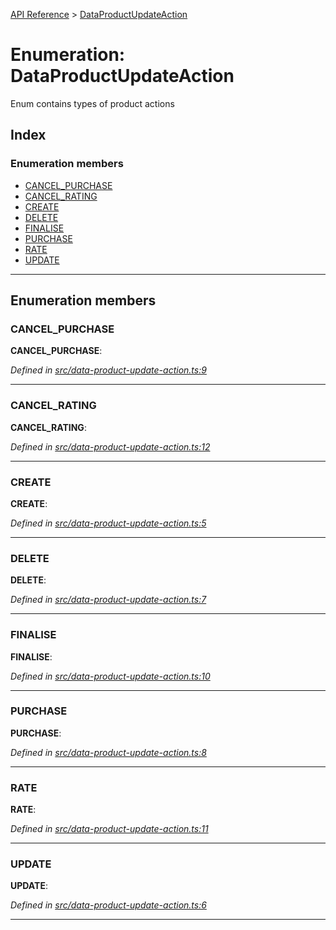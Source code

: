 [API Reference](../README.md) > [DataProductUpdateAction](../enums/dataproductupdateaction.md)

# Enumeration: DataProductUpdateAction

Enum contains types of product actions

## Index

### Enumeration members

* [CANCEL_PURCHASE](dataproductupdateaction.md#cancel_purchase)
* [CANCEL_RATING](dataproductupdateaction.md#cancel_rating)
* [CREATE](dataproductupdateaction.md#create)
* [DELETE](dataproductupdateaction.md#delete)
* [FINALISE](dataproductupdateaction.md#finalise)
* [PURCHASE](dataproductupdateaction.md#purchase)
* [RATE](dataproductupdateaction.md#rate)
* [UPDATE](dataproductupdateaction.md#update)

---

## Enumeration members

<a id="cancel_purchase"></a>

###  CANCEL_PURCHASE

**CANCEL_PURCHASE**: 

*Defined in [src/data-product-update-action.ts:9](https://github.com/repux/repux-web3-api/blob/bb65574/src/data-product-update-action.ts#L9)*

___
<a id="cancel_rating"></a>

###  CANCEL_RATING

**CANCEL_RATING**: 

*Defined in [src/data-product-update-action.ts:12](https://github.com/repux/repux-web3-api/blob/bb65574/src/data-product-update-action.ts#L12)*

___
<a id="create"></a>

###  CREATE

**CREATE**: 

*Defined in [src/data-product-update-action.ts:5](https://github.com/repux/repux-web3-api/blob/bb65574/src/data-product-update-action.ts#L5)*

___
<a id="delete"></a>

###  DELETE

**DELETE**: 

*Defined in [src/data-product-update-action.ts:7](https://github.com/repux/repux-web3-api/blob/bb65574/src/data-product-update-action.ts#L7)*

___
<a id="finalise"></a>

###  FINALISE

**FINALISE**: 

*Defined in [src/data-product-update-action.ts:10](https://github.com/repux/repux-web3-api/blob/bb65574/src/data-product-update-action.ts#L10)*

___
<a id="purchase"></a>

###  PURCHASE

**PURCHASE**: 

*Defined in [src/data-product-update-action.ts:8](https://github.com/repux/repux-web3-api/blob/bb65574/src/data-product-update-action.ts#L8)*

___
<a id="rate"></a>

###  RATE

**RATE**: 

*Defined in [src/data-product-update-action.ts:11](https://github.com/repux/repux-web3-api/blob/bb65574/src/data-product-update-action.ts#L11)*

___
<a id="update"></a>

###  UPDATE

**UPDATE**: 

*Defined in [src/data-product-update-action.ts:6](https://github.com/repux/repux-web3-api/blob/bb65574/src/data-product-update-action.ts#L6)*

___


